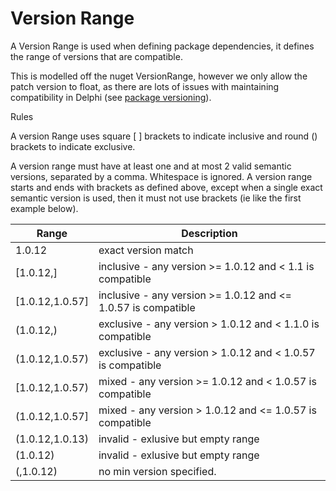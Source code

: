 # Version Range

A Version Range is used when defining package dependencies, it defines the range of versions that are compatible.

This is modelled off the nuget VersionRange, however we only allow the patch version to float, as there are lots of issues with maintaining compatibility in Delphi (see [package versioning](./concepts/package-versioning.md)).

Rules

A version Range uses square [ ] brackets to indicate inclusive and round () brackets to indicate exclusive.

A version range must have at least one and at most 2 valid semantic versions, separated by a comma. Whitespace is ignored. A version range starts and ends with brackets as defined above, except when a single exact semantic version is used, then it must not use brackets (ie like the first example below).

| Range           | Description                                                   |
| --------------- | ------------------------------------------------------------- |
| 1.0.12          | exact version match                                           |
| [1.0.12,]       | inclusive - any version >= 1.0.12 and < 1.1 is compatible     |
| [1.0.12,1.0.57] | inclusive - any version >= 1.0.12 and <= 1.0.57 is compatible |
| (1.0.12,)       | exclusive - any version > 1.0.12 and < 1.1.0 is compatible    |
| (1.0.12,1.0.57) | exclusive - any version > 1.0.12 and < 1.0.57 is compatible   |
| [1.0.12,1.0.57) | mixed - any version >= 1.0.12 and < 1.0.57 is compatible      |
| (1.0.12,1.0.57] | mixed - any version > 1.0.12 and <= 1.0.57 is compatible      |
| (1.0.12,1.0.13) | invalid - exlusive but empty range                            |
| (1.0.12)        | invalid - exlusive but empty range                            |
| (,1.0.12)       | no min version specified.                                     |
